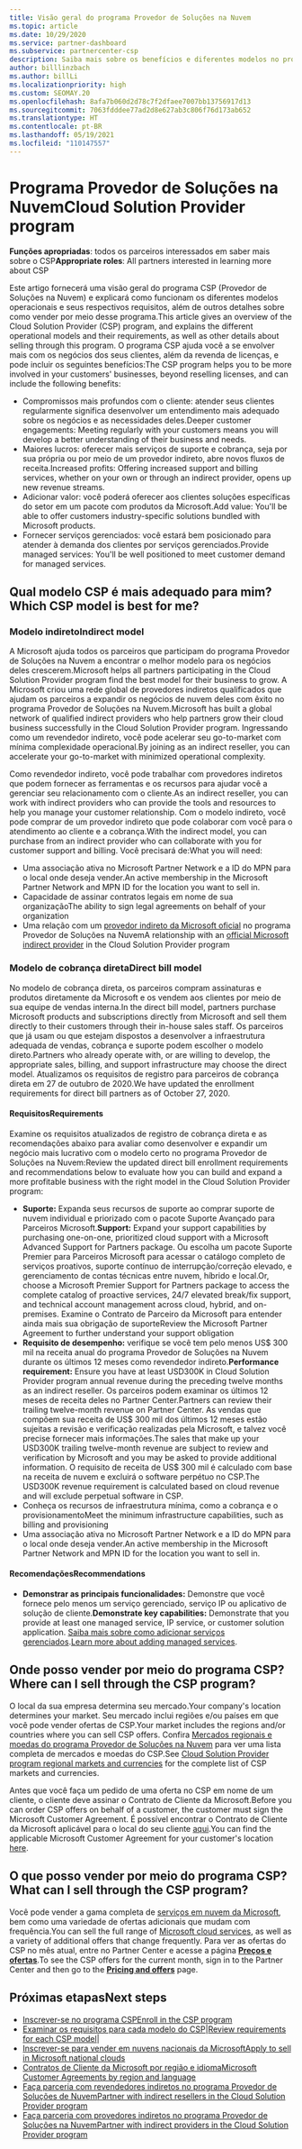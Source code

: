 ```yaml
---
title: Visão geral do programa Provedor de Soluções na Nuvem
ms.topic: article
ms.date: 10/29/2020
ms.service: partner-dashboard
ms.subservice: partnercenter-csp
description: Saiba mais sobre os benefícios e diferentes modelos no programa CSP (Provedor de Soluções na Nuvem) para ajudar sua empresa a crescer com novos clientes e uma nova experiência.
author: billlinzbach
ms.author: billLi
ms.localizationpriority: high
ms.custom: SEOMAY.20
ms.openlocfilehash: 8afa7b060d2d78c7f2dfaee7007bb13756917d13
ms.sourcegitcommit: 7063fdddee77ad2d8e627ab3c806f76d173ab652
ms.translationtype: HT
ms.contentlocale: pt-BR
ms.lasthandoff: 05/19/2021
ms.locfileid: "110147557"
---
```

# <a name="cloud-solution-provider-program"></a><span data-ttu-id="4c840-103">Programa Provedor de Soluções na Nuvem</span><span class="sxs-lookup"><span data-stu-id="4c840-103">Cloud Solution Provider program</span></span> 

<span data-ttu-id="4c840-104">**Funções apropriadas**: todos os parceiros interessados em saber mais sobre o CSP</span><span class="sxs-lookup"><span data-stu-id="4c840-104">**Appropriate roles**: All partners interested in learning more about CSP</span></span>

<span data-ttu-id="4c840-105">Este artigo fornecerá uma visão geral do programa CSP (Provedor de Soluções na Nuvem) e explicará como funcionam os diferentes modelos operacionais e seus respectivos requisitos, além de outros detalhes sobre como vender por meio desse programa.</span><span class="sxs-lookup"><span data-stu-id="4c840-105">This article gives an overview of the Cloud Solution Provider (CSP) program, and explains the different operational models and their requirements, as well as other details about selling through this program.</span></span>  <span data-ttu-id="4c840-106">O programa CSP ajuda você a se envolver mais com os negócios dos seus clientes, além da revenda de licenças, e pode incluir os seguintes benefícios:</span><span class="sxs-lookup"><span data-stu-id="4c840-106">The CSP program helps you to be more involved in your customers' businesses, beyond reselling licenses, and can include the following benefits:</span></span> 

- <span data-ttu-id="4c840-107">Compromissos mais profundos com o cliente: atender seus clientes regularmente significa desenvolver um entendimento mais adequado sobre os negócios e as necessidades deles.</span><span class="sxs-lookup"><span data-stu-id="4c840-107">Deeper customer engagements: Meeting regularly with your customers means you will develop a better understanding of their business and needs.</span></span>
- <span data-ttu-id="4c840-108">Maiores lucros: oferecer mais serviços de suporte e cobrança, seja por sua própria ou por meio de um provedor indireto, abre novos fluxos de receita.</span><span class="sxs-lookup"><span data-stu-id="4c840-108">Increased profits: Offering increased support and billing services, whether on your own or through an indirect provider, opens up new revenue streams.</span></span>  
- <span data-ttu-id="4c840-109">Adicionar valor: você poderá oferecer aos clientes soluções específicas do setor em um pacote com produtos da Microsoft.</span><span class="sxs-lookup"><span data-stu-id="4c840-109">Add value: You'll be able to offer customers industry-specific solutions bundled with Microsoft products.</span></span>
- <span data-ttu-id="4c840-110">Fornecer serviços gerenciados: você estará bem posicionado para atender à demanda dos clientes por serviços gerenciados.</span><span class="sxs-lookup"><span data-stu-id="4c840-110">Provide managed services: You'll be well positioned to meet customer demand for managed services.</span></span> 

## <a name="which-csp-model-is-best-for-me"></a><span data-ttu-id="4c840-111">Qual modelo CSP é mais adequado para mim?</span><span class="sxs-lookup"><span data-stu-id="4c840-111">Which CSP model is best for me?</span></span>

### <a name="indirect-model"></a><span data-ttu-id="4c840-112">Modelo indireto</span><span class="sxs-lookup"><span data-stu-id="4c840-112">Indirect model</span></span>

<span data-ttu-id="4c840-113">A Microsoft ajuda todos os parceiros que participam do programa Provedor de Soluções na Nuvem a encontrar o melhor modelo para os negócios deles crescerem.</span><span class="sxs-lookup"><span data-stu-id="4c840-113">Microsoft helps all partners participating in the Cloud Solution Provider program find the best model for their business to grow.</span></span> <span data-ttu-id="4c840-114">A Microsoft criou uma rede global de provedores indiretos qualificados que ajudam os parceiros a expandir os negócios de nuvem deles com êxito no programa Provedor de Soluções na Nuvem.</span><span class="sxs-lookup"><span data-stu-id="4c840-114">Microsoft has built a global network of qualified indirect providers who help partners grow their cloud business successfully in the Cloud Solution Provider program.</span></span> <span data-ttu-id="4c840-115">Ingressando como um revendedor indireto, você pode acelerar seu go-to-market com mínima complexidade operacional.</span><span class="sxs-lookup"><span data-stu-id="4c840-115">By joining as an indirect reseller, you can accelerate your go-to-market with minimized operational complexity.</span></span> 

<span data-ttu-id="4c840-116">Como revendedor indireto, você pode trabalhar com provedores indiretos que podem fornecer as ferramentas e os recursos para ajudar você a gerenciar seu relacionamento com o cliente.</span><span class="sxs-lookup"><span data-stu-id="4c840-116">As an indirect reseller, you can work with indirect providers who can provide the tools and resources to help you manage your customer relationship.</span></span> <span data-ttu-id="4c840-117">Com o modelo indireto, você pode comprar de um provedor indireto que pode colaborar com você para o atendimento ao cliente e a cobrança.</span><span class="sxs-lookup"><span data-stu-id="4c840-117">With the indirect model, you can purchase from an indirect provider who can collaborate with you for customer support and billing.</span></span>
<span data-ttu-id="4c840-118">Você precisará de:</span><span class="sxs-lookup"><span data-stu-id="4c840-118">What you will need:</span></span> 

- <span data-ttu-id="4c840-119">Uma associação ativa no Microsoft Partner Network e a ID do MPN para o local onde deseja vender.</span><span class="sxs-lookup"><span data-stu-id="4c840-119">An active membership in the Microsoft Partner Network and MPN ID for the location you want to sell in.</span></span>
- <span data-ttu-id="4c840-120">Capacidade de assinar contratos legais em nome de sua organização</span><span class="sxs-lookup"><span data-stu-id="4c840-120">The ability to sign legal agreements on behalf of your organization</span></span>
- <span data-ttu-id="4c840-121">Uma relação com um [provedor indireto da Microsoft oficial](https://partnercenter.microsoft.com/partner/find-a-provider) no programa Provedor de Soluções na Nuvem</span><span class="sxs-lookup"><span data-stu-id="4c840-121">A relationship with an [official Microsoft indirect provider](https://partnercenter.microsoft.com/partner/find-a-provider) in the Cloud Solution Provider program</span></span>

### <a name="direct-bill-model"></a><span data-ttu-id="4c840-122">Modelo de cobrança direta</span><span class="sxs-lookup"><span data-stu-id="4c840-122">Direct bill model</span></span>

<span data-ttu-id="4c840-123">No modelo de cobrança direta, os parceiros compram assinaturas e produtos diretamente da Microsoft e os vendem aos clientes por meio de sua equipe de vendas interna.</span><span class="sxs-lookup"><span data-stu-id="4c840-123">In the direct bill model, partners purchase Microsoft products and subscriptions directly from Microsoft and sell them directly to their customers through their in-house sales staff.</span></span> <span data-ttu-id="4c840-124">Os parceiros que já usam ou que estejam dispostos a desenvolver a infraestrutura adequada de vendas, cobrança e suporte podem escolher o modelo direto.</span><span class="sxs-lookup"><span data-stu-id="4c840-124">Partners who already operate with, or are willing to develop, the appropriate sales, billing, and support infrastructure may choose the direct model.</span></span> <span data-ttu-id="4c840-125">Atualizamos os requisitos de registro para parceiros de cobrança direta em 27 de outubro de 2020.</span><span class="sxs-lookup"><span data-stu-id="4c840-125">We have updated the enrollment requirements for direct bill partners as of October 27, 2020.</span></span>

#### <a name="requirements"></a><span data-ttu-id="4c840-126">Requisitos</span><span class="sxs-lookup"><span data-stu-id="4c840-126">Requirements</span></span>

<span data-ttu-id="4c840-127">Examine os requisitos atualizados de registro de cobrança direta e as recomendações abaixo para avaliar como desenvolver e expandir um negócio mais lucrativo com o modelo certo no programa Provedor de Soluções na Nuvem:</span><span class="sxs-lookup"><span data-stu-id="4c840-127">Review the updated direct bill enrollment requirements and recommendations below to evaluate how you can build and expand a more profitable business with the right model in the Cloud Solution Provider program:</span></span>  

- <span data-ttu-id="4c840-128">**Suporte:** Expanda seus recursos de suporte ao comprar suporte de nuvem individual e priorizado com o pacote Suporte Avançado para Parceiros Microsoft.</span><span class="sxs-lookup"><span data-stu-id="4c840-128">**Support:** Expand your support capabilities by purchasing one-on-one, prioritized cloud support with a Microsoft Advanced Support for Partners package.</span></span> <span data-ttu-id="4c840-129">Ou escolha um pacote Suporte Premier para Parceiros Microsoft para acessar o catálogo completo de serviços proativos, suporte contínuo de interrupção/correção elevado, e gerenciamento de contas técnicas entre nuvem, híbrido e local.</span><span class="sxs-lookup"><span data-stu-id="4c840-129">Or, choose a Microsoft Premier Support for Partners package to access the complete catalog of proactive services, 24/7 elevated break/fix support, and technical account management across cloud, hybrid, and on-premises.</span></span> <span data-ttu-id="4c840-130">Examine o Contrato de Parceiro da Microsoft para entender ainda mais sua obrigação de suporte</span><span class="sxs-lookup"><span data-stu-id="4c840-130">Review the Microsoft Partner Agreement to further understand your support obligation</span></span>
- <span data-ttu-id="4c840-131">**Requisito de desempenho:** verifique se você tem pelo menos US$ 300 mil na receita anual do programa Provedor de Soluções na Nuvem durante os últimos 12 meses como revendedor indireto.</span><span class="sxs-lookup"><span data-stu-id="4c840-131">**Performance requirement:** Ensure you have at least USD300K in Cloud Solution Provider program annual revenue during the preceding twelve months as an indirect reseller.</span></span> <span data-ttu-id="4c840-132">Os parceiros podem examinar os últimos 12 meses de receita deles no Partner Center.</span><span class="sxs-lookup"><span data-stu-id="4c840-132">Partners can review their trailing twelve-month revenue on Partner Center.</span></span> <span data-ttu-id="4c840-133">As vendas que compõem sua receita de US$ 300 mil dos últimos 12 meses estão sujeitas a revisão e verificação realizadas pela Microsoft, e talvez você precise fornecer mais informações.</span><span class="sxs-lookup"><span data-stu-id="4c840-133">The sales that make up your USD300K trailing twelve-month revenue are subject to review and verification by Microsoft and you may be asked to provide additional information.</span></span> <span data-ttu-id="4c840-134">O requisito de receita de US$ 300 mil é calculado com base na receita de nuvem e excluirá o software perpétuo no CSP.</span><span class="sxs-lookup"><span data-stu-id="4c840-134">The USD300K revenue requirement is calculated based on cloud revenue and will exclude perpetual software in CSP.</span></span>
- <span data-ttu-id="4c840-135">Conheça os recursos de infraestrutura mínima, como a cobrança e o provisionamento</span><span class="sxs-lookup"><span data-stu-id="4c840-135">Meet the minimum infrastructure capabilities, such as billing and provisioning</span></span>
- <span data-ttu-id="4c840-136">Uma associação ativa no Microsoft Partner Network e a ID do MPN para o local onde deseja vender.</span><span class="sxs-lookup"><span data-stu-id="4c840-136">An active membership in the Microsoft Partner Network and MPN ID for the location you want to sell in.</span></span>

#### <a name="recommendations"></a><span data-ttu-id="4c840-137">Recomendações</span><span class="sxs-lookup"><span data-stu-id="4c840-137">Recommendations</span></span>

- <span data-ttu-id="4c840-138">**Demonstrar as principais funcionalidades:** Demonstre que você fornece pelo menos um serviço gerenciado, serviço IP ou aplicativo de solução de cliente.</span><span class="sxs-lookup"><span data-stu-id="4c840-138">**Demonstrate key capabilities:** Demonstrate that you provide at least one managed service, IP service, or customer solution application.</span></span> <span data-ttu-id="4c840-139">[Saiba mais sobre como adicionar serviços gerenciados](https://partner.microsoft.com/solutions/managed-services).</span><span class="sxs-lookup"><span data-stu-id="4c840-139">[Learn more about adding managed services](https://partner.microsoft.com/solutions/managed-services).</span></span> 

## <a name="where-can-i-sell-through-the-csp-program"></a><span data-ttu-id="4c840-140">Onde posso vender por meio do programa CSP?</span><span class="sxs-lookup"><span data-stu-id="4c840-140">Where can I sell through the CSP program?</span></span>

<span data-ttu-id="4c840-141">O local da sua empresa determina seu mercado.</span><span class="sxs-lookup"><span data-stu-id="4c840-141">Your company's location determines your market.</span></span> <span data-ttu-id="4c840-142">Seu mercado inclui regiões e/ou países em que você pode vender ofertas de CSP.</span><span class="sxs-lookup"><span data-stu-id="4c840-142">Your market includes the regions and/or countries where you can sell CSP offers.</span></span> <span data-ttu-id="4c840-143">Confira [Mercados regionais e moedas do programa Provedor de Soluções na Nuvem](regional-authorization-overview.md) para ver uma lista completa de mercados e moedas do CSP.</span><span class="sxs-lookup"><span data-stu-id="4c840-143">See [Cloud Solution Provider program regional markets and currencies](regional-authorization-overview.md) for the complete list of CSP markets and currencies.</span></span>

<span data-ttu-id="4c840-144">Antes que você faça um pedido de uma oferta no CSP em nome de um cliente, o cliente deve assinar o Contrato de Cliente da Microsoft.</span><span class="sxs-lookup"><span data-stu-id="4c840-144">Before you can order CSP offers on behalf of a customer, the customer must sign the Microsoft Customer Agreement.</span></span> <span data-ttu-id="4c840-145">É possível encontrar o Contrato de Cliente da Microsoft aplicável para o local do seu cliente [aqui](agreements.md).</span><span class="sxs-lookup"><span data-stu-id="4c840-145">You can find the applicable Microsoft Customer Agreement for your customer's location [here](agreements.md).</span></span>  

## <a name="what-can-i-sell-through-the-csp-program"></a><span data-ttu-id="4c840-146">O que posso vender por meio do programa CSP?</span><span class="sxs-lookup"><span data-stu-id="4c840-146">What can I sell through the CSP program?</span></span>

<span data-ttu-id="4c840-147">Você pode vender a gama completa de [serviços em nuvem da Microsoft](https://partner.microsoft.com/cloud-solution-provider/products-and-services), bem como uma variedade de ofertas adicionais que mudam com frequência.</span><span class="sxs-lookup"><span data-stu-id="4c840-147">You can sell the full range of [Microsoft cloud services](https://partner.microsoft.com/cloud-solution-provider/products-and-services), as well as a variety of additional offers that change frequently.</span></span> <span data-ttu-id="4c840-148">Para ver as ofertas do CSP no mês atual, entre no Partner Center e acesse a página [**Preços e ofertas**](https://partnercenter.microsoft.com/pcv/sales).</span><span class="sxs-lookup"><span data-stu-id="4c840-148">To see the CSP offers for the current month, sign in to the Partner Center and then go to the [**Pricing and offers**](https://partnercenter.microsoft.com/pcv/sales) page.</span></span>

## <a name="next-steps"></a><span data-ttu-id="4c840-149">Próximas etapas</span><span class="sxs-lookup"><span data-stu-id="4c840-149">Next steps</span></span>

- [<span data-ttu-id="4c840-150">Inscrever-se no programa CSP</span><span class="sxs-lookup"><span data-stu-id="4c840-150">Enroll in the CSP program</span></span>](enrolling-in-the-csp-program.md)
- <span data-ttu-id="4c840-151">[Examinar os requisitos para cada modelo do CSP](https://partnercenter.microsoft.com/partner/cloud-solution-provider)|</span><span class="sxs-lookup"><span data-stu-id="4c840-151">[Review requirements for each CSP model](https://partnercenter.microsoft.com/partner/cloud-solution-provider)|</span></span>
- [<span data-ttu-id="4c840-152">Inscrever-se para vender em nuvens nacionais da Microsoft</span><span class="sxs-lookup"><span data-stu-id="4c840-152">Apply to sell in Microsoft national clouds</span></span>](csp-national-clouds-overview.md)
- [<span data-ttu-id="4c840-153">Contratos de Cliente da Microsoft por região e idioma</span><span class="sxs-lookup"><span data-stu-id="4c840-153">Microsoft Customer Agreements by region and language</span></span>](agreements.md)
- [<span data-ttu-id="4c840-154">Faça parceria com revendedores indiretos no programa Provedor de Soluções de Nuvem</span><span class="sxs-lookup"><span data-stu-id="4c840-154">Partner with indirect resellers in the Cloud Solution Provider program</span></span>](indirect-provider-tasks-in-partner-center.md)
- [<span data-ttu-id="4c840-155">Faça parceria com provedores indiretos no programa Provedor de Soluções na Nuvem</span><span class="sxs-lookup"><span data-stu-id="4c840-155">Partner with indirect providers in the Cloud Solution Provider program</span></span>](indirect-reseller-tasks-in-partner-center.md)
